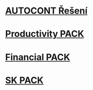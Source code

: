 # [AUTOCONT Řešení](index.md)
# [Productivity PACK](AC-ProductivityPack/ac-productivity-pack.md)
# [Financial PACK](AC-FinancialPack/ac-finance-pack.md)
# [SK PACK](AC-sk/ac-sk-legislative-pack.md)
